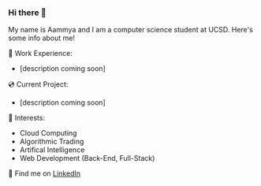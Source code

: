 ### Hi there 👋

My name is Aammya and I am a computer science student at UCSD. Here's some info about me! 

🐳 Work Experience:
- [description coming soon] <br/>

💿 Current Project:
- [description coming soon] <br/>

🌱 Interests:
- Cloud Computing
- Algorithmic Trading
- Artifical Intelligence 
- Web Development (Back-End, Full-Stack)<br/>


💬 Find me on <a href="https://www.linkedin.com/in/aammya-sapra-988544203" target="_blank">LinkedIn</a>
<!-- 💬 Find me on my website [coming soon] or on [LinkedIn](https://www.linkedin.com/in/aammya-sapra-988544203)! -->



<!--
**doraemon127/doraemon127** is a ✨ _special_ ✨ repository because its `README.md` (this file) appears on your GitHub profile.

Here are some ideas to get you started:

- 🔭 I’m currently working on ...
- 🌱 I’m currently learning ...
- 👯 I’m looking to collaborate on ...
- 🤔 I’m looking for help with ...
- 💬 Ask me about ...
- 📫 How to reach me: ...
- 😄 Pronouns: ...
- ⚡ Fun fact: ...
-->


